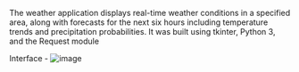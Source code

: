 The weather application displays real-time weather conditions in a specified area, along with forecasts for the next six hours including temperature trends and precipitation probabilities. It was built using tkinter, Python 3, and the Request module

Interface - 
![image](https://github.com/sbhavana1999/python_portfolio/assets/141701836/c2af4eaf-3e83-4f8d-93c2-2ac5039dcfac)

